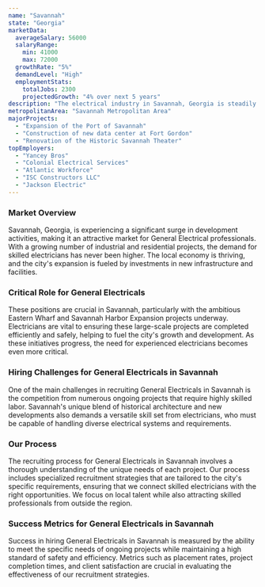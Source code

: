 ```yaml
---
name: "Savannah"
state: "Georgia"
marketData:
  averageSalary: 56000
  salaryRange:
    min: 41000
    max: 72000
  growthRate: "5%"
  demandLevel: "High"
  employmentStats:
    totalJobs: 2300
    projectedGrowth: "4% over next 5 years"
description: "The electrical industry in Savannah, Georgia is steadily growing with ample job opportunities and competitive pay."
metropolitanArea: "Savannah Metropolitan Area"
majorProjects:
  - "Expansion of the Port of Savannah"
  - "Construction of new data center at Fort Gordon"
  - "Renovation of the Historic Savannah Theater"
topEmployers:
  - "Yancey Bros"
  - "Colonial Electrical Services"
  - "Atlantic Workforce"
  - "ISC Constructors LLC"
  - "Jackson Electric"
---
```


### Market Overview
Savannah, Georgia, is experiencing a significant surge in development activities, making it an attractive market for General Electrical professionals. With a growing number of industrial and residential projects, the demand for skilled electricians has never been higher. The local economy is thriving, and the city's expansion is fueled by investments in new infrastructure and facilities.

### Critical Role for General Electricals
These positions are crucial in Savannah, particularly with the ambitious Eastern Wharf and Savannah Harbor Expansion projects underway. Electricians are vital to ensuring these large-scale projects are completed efficiently and safely, helping to fuel the city's growth and development. As these initiatives progress, the need for experienced electricians becomes even more critical.

### Hiring Challenges for General Electricals in Savannah
One of the main challenges in recruiting General Electricals in Savannah is the competition from numerous ongoing projects that require highly skilled labor. Savannah's unique blend of historical architecture and new developments also demands a versatile skill set from electricians, who must be capable of handling diverse electrical systems and requirements.

### Our Process
The recruiting process for General Electricals in Savannah involves a thorough understanding of the unique needs of each project. Our process includes specialized recruitment strategies that are tailored to the city's specific requirements, ensuring that we connect skilled electricians with the right opportunities. We focus on local talent while also attracting skilled professionals from outside the region.

### Success Metrics for General Electricals in Savannah
Success in hiring General Electricals in Savannah is measured by the ability to meet the specific needs of ongoing projects while maintaining a high standard of safety and efficiency. Metrics such as placement rates, project completion times, and client satisfaction are crucial in evaluating the effectiveness of our recruitment strategies.